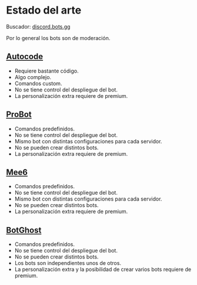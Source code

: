 # Estado del arte

Buscador: [discord.bots.gg](https://discord.bots.gg/)

Por lo general los bots son de moderación.

## [Autocode](https://autocode.com/)

- Requiere bastante código.
- Algo complejo.
- Comandos custom.
- No se tiene control del despliegue del bot.
- La personalización extra requiere de premium.

## [ProBot](https://probot.io/)

- Comandos predefinidos.
- No se tiene control del despliegue del bot.
- Mismo bot con distintas configuraciones para cada servidor.
- No se pueden crear distintos bots.
- La personalización extra requiere de premium.

## [Mee6](https://mee6.xyz/)

- Comandos predefinidos.
- No se tiene control del despliegue del bot.
- Mismo bot con distintas configuraciones para cada servidor.
- No se pueden crear distintos bots.
- La personalización extra requiere de premium.

## [BotGhost](https://botghost.com/)

- Comandos predefinidos.
- No se tiene control del despliegue del bot.
- No se pueden crear distintos bots.
- Los bots son independientes unos de otros.
- La personalización extra y la posibilidad de crear varios bots requiere de premium.
